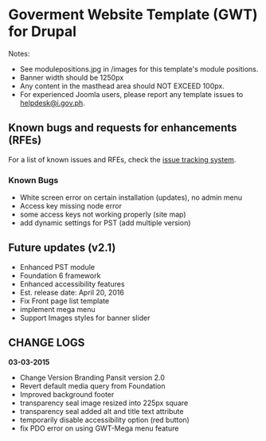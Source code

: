 # Goverment Website Template (GWT) for Drupal

Notes:
* See modulepositions.jpg in /images for this template's module positions.
* Banner width should be 1250px
* Any content in the masthead area should NOT EXCEED 100px.
* For experienced Joomla users, please report any template issues to helpdesk@i.gov.ph.

## Known bugs and requests for enhancements (RFEs)
For a list of known issues and RFEs, check the [issue tracking system](https://github.com/iGovPhil/gwt-drupal/issues).

### Known Bugs
- White screen error on certain installation (updates), no admin menu
- Access key missing node error
- some access keys not working properly (site map)
- add dynamic settings for PST (add multiple version)

## Future updates (v2.1)
 - Enhanced PST module
 - Foundation 6 framework
 - Enhanced accessibility features
 - Est. release date: April 20, 2016
 - Fix Front page list template
 - implement mega menu
 - Support Images styles for banner slider

## CHANGE LOGS
**03-03-2015**
- Change Version Branding Pansit version 2.0
- Revert default media query from Foundation
- Improved background footer
- transparency seal image resized into 225px square
- transparency seal added alt and title text attribute
- temporarily disable accessibility option (red button)
- fix PDO error on using GWT-Mega menu feature
